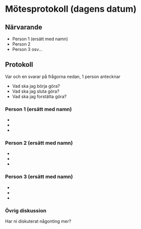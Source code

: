 # Mötesprotokoll (dagens datum)

## Närvarande

- Person 1 (ersätt med namn)
- Person 2
- Person 3
  osv...

## Protokoll

Var och en svarar på frågorna nedan, 1 person antecknar

- Vad ska jag börja göra?
- Vad ska jag sluta göra?
- Vad ska jag forstätta göra?

### Person 1 (ersätt med namn)

-
-
-

### Person 2 (ersätt med namn)

-
-
-

### Person 3 (ersätt med namn)

-
-
-

### Övrig diskussion

Har ni diskuterat någonting mer?
